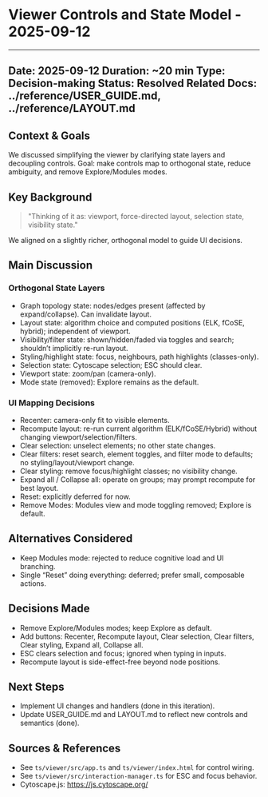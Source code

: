# Viewer Controls and State Model - 2025-09-12

---
Date: 2025-09-12
Duration: ~20 min
Type: Decision-making
Status: Resolved
Related Docs: ../reference/USER_GUIDE.md, ../reference/LAYOUT.md
---

## Context & Goals
We discussed simplifying the viewer by clarifying state layers and decoupling controls. Goal: make controls map to orthogonal state, reduce ambiguity, and remove Explore/Modules modes.

## Key Background
> "Thinking of it as: viewport, force-directed layout, selection state, visibility state."

We aligned on a slightly richer, orthogonal model to guide UI decisions.

## Main Discussion
### Orthogonal State Layers
- Graph topology state: nodes/edges present (affected by expand/collapse). Can invalidate layout.
- Layout state: algorithm choice and computed positions (ELK, fCoSE, hybrid); independent of viewport.
- Visibility/filter state: shown/hidden/faded via toggles and search; shouldn’t implicitly re-run layout.
- Styling/highlight state: focus, neighbours, path highlights (classes-only).
- Selection state: Cytoscape selection; ESC should clear.
- Viewport state: zoom/pan (camera-only).
- Mode state (removed): Explore remains as the default.

### UI Mapping Decisions
- Recenter: camera-only fit to visible elements.
- Recompute layout: re-run current algorithm (ELK/fCoSE/Hybrid) without changing viewport/selection/filters.
- Clear selection: unselect elements; no other state changes.
- Clear filters: reset search, element toggles, and filter mode to defaults; no styling/layout/viewport change.
- Clear styling: remove focus/highlight classes; no visibility change.
- Expand all / Collapse all: operate on groups; may prompt recompute for best layout.
- Reset: explicitly deferred for now.
- Remove Modes: Modules view and mode toggling removed; Explore is default.

## Alternatives Considered
- Keep Modules mode: rejected to reduce cognitive load and UI branching.
- Single “Reset” doing everything: deferred; prefer small, composable actions.

## Decisions Made
- Remove Explore/Modules modes; keep Explore as default.
- Add buttons: Recenter, Recompute layout, Clear selection, Clear filters, Clear styling, Expand all, Collapse all.
- ESC clears selection and focus; ignored when typing in inputs.
- Recompute layout is side-effect-free beyond node positions.

## Next Steps
- Implement UI changes and handlers (done in this iteration).
- Update USER_GUIDE.md and LAYOUT.md to reflect new controls and semantics (done).

## Sources & References
- See `ts/viewer/src/app.ts` and `ts/viewer/index.html` for control wiring.
- See `ts/viewer/src/interaction-manager.ts` for ESC and focus behavior.
- Cytoscape.js: https://js.cytoscape.org/


